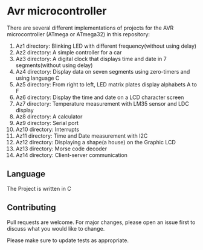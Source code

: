 # Avr microcontroller

There are several different implementations of projects for the AVR microcontroller (ATmega or ATmega32) in this repository:

1) Az1 directory: Blinking LED with different frequency(without using delay)
2) Az2 directory: A simple controller for a car
3) Az3 directory: A digital clock that displays time and date in 7 segments(without using delay)
4) Az4 directory: Display data on seven segments using zero-timers and using language C
5) Az5 directory: From right to left, LED matrix plates display alphabets A to F
6) Az6 directory: Display the time and date on a LCD character screen
7) Az7 directory: Temperature measurement with LM35 sensor and LDC display
8) Az8 directory: A calculator 
9) Az9 directory: Serial port
10) Az10 directory: Interrupts
11) Az11 directory: Time and Date measurement with I2C
12) Az12 directory: Displaying a shape(a house) on the Graphic LCD
13) Az13 directory: Morse code decoder
14) Az14 directory: Client-server communication

## Language
The Project is written in C


## Contributing
Pull requests are welcome. For major changes, please open an issue first to discuss what you would like to change.

Please make sure to update tests as appropriate.


